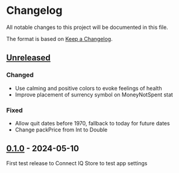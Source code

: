 # Changelog

All notable changes to this project will be documented in this file.

The format is based on [Keep a Changelog](https://keepachangelog.com/en/1.1.0/).

## [Unreleased]

### Changed

 - Use calming and positive colors to evoke feelings of health
 - Improve placement of surrency symbol on MoneyNotSpent stat

### Fixed

 - Allow quit dates before 1970, fallback to today for future dates
 - Change packPrice from Int to Double

## [0.1.0] - 2024-05-10

First test release to Connect IQ Store to test app settings

[unreleased]: https://github.com/Zmetser/SmokeFreeCompanion/compare/v0.1.0...HEAD
[0.1.0]: https://github.com/Zmetser/SmokeFreeCompanion/releases/tag/v0.1.0
